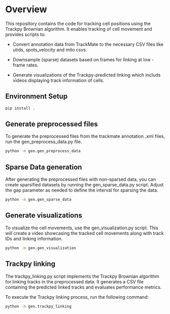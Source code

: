 
# Overview 

This repository contains the code for tracking cell positions using the Trackpy Brownian algorithm. It enables tracking of cell movement and provides scripts to:

* Convert annotation data from TrackMate to the necessary CSV files like utids, spots_velocity and mito csvs.

* Downsample (sparse) datasets based on frames for linking at low -frame rates.

* Generate visualizations of the Trackpy-predicted linking which includs videos displaying track information of cells.


## Environment Setup

```bash
pip install .
```
    

## Generate preprocessed files

To generate the preprocessed files from the trackmate annotation .xml files, run the gen_preprocess_data.py file.

```bash
python -m gen.gen_preprocess_data
```

## Sparse Data generation

After generating the preprocessed files with non-sparsed data, you can create sparsified datasets by running the gen_sparse_data.py script. Adjust the gap parameter as needed to define the interval for sparsing the data. 

```bash
python -m gen.gen_sparse_data
```

## Generate visualizations 

To visualize the cell movements, use the gen_visualization.py script. This will create a video showcasing the tracked cell movements along with track IDs and linking information.

```bash
python -m gen.gen_visualization
```

## Trackpy linking

The trackpy_linking.py script implements the Trackpy Brownian algorithm for linking tracks in the preprocessed data. It generates a CSV file containing the predicted linked tracks and evaluates performance metrics.

To execute the Trackpy linking process, run the following command:

```bash
python -m gen.trackpy_linking
```

